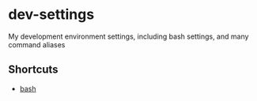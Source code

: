 # dev-settings
My development environment settings, including bash settings, and many command aliases

## Shortcuts
- [bash](bash)
